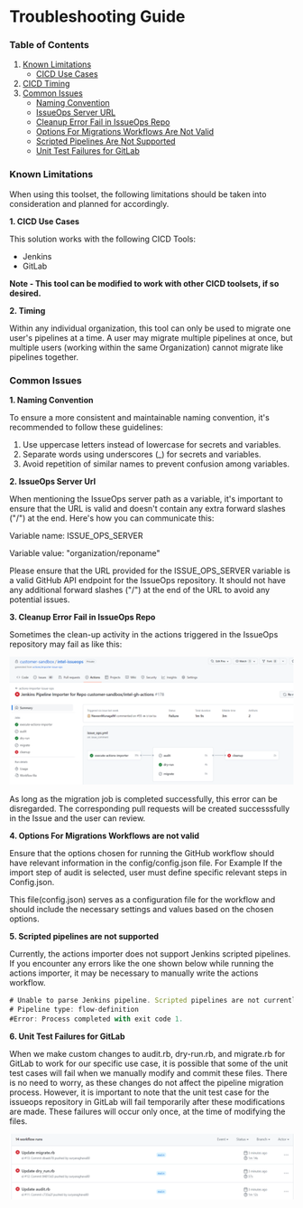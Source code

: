 # **Troubleshooting Guide**

<!-- TABLE OF CONTENTS -->

  <summary><h3>Table of Contents</h3></summary>
  <ol>
    <li>
      <a href="#Known-Limitations">Known Limitations</a>
      <ul>
        <li><a href="#CICD Use Cases">CICD Use Cases</a></li>
      </ul>
        <li><a href="#Timing">CICD Timing</a></li>
      </ul>
    </li>
    <li>
      <a href="#common-issues">Common Issues</a>
      <ul>
        <li><a href="#naming-convention">Naming Convention</a></li>
        <li><a href="#IssueOps Server URL">IssueOps Server URL</a></li>       
        <li><a href="#Cleanup-Error-Fail-in-IssueOps-Repo">Cleanup Error Fail in IssueOps Repo</a></li>    
        <li><a href="#Options-For-Migrations-Workflows-Are_Not-Valid">Options For Migrations Workflows Are Not Valid</a></li>    
        <li><a href="#Scripted-Pipelines-Are-Not-Supported">Scripted Pipelines Are Not Supported</a></li>    
        <li><a href="#Unit-Test-Failures-For-GitLab">Unit Test Failures for GitLab</a></li>    
      </ul>
    </li>
  </ol>


<!-- Known-Limitations -->
### **Known Limitations**

When using this toolset, the following limitations should be taken into consideration and planned for accordingly.

**1. CICD Use Cases**

This solution works with the following CICD Tools:
  - Jenkins
  - GitLab
  
  **Note - This tool can be modified to work with other CICD toolsets, if so desired.**

<!-- Timing -->
**2. Timing**

Within any individual organization, this tool can only be used to migrate one user's pipelines at a time. A user may migrate multiple pipelines at once, but multiple users (working within the same Organization) cannot migrate like pipelines together. 

<!-- Common Issues -->
### **Common Issues**

<!-- Naming Convention -->
**1. Naming Convention**

To ensure a more consistent and maintainable naming convention, it's recommended to follow these guidelines:

1. Use uppercase letters instead of lowercase for secrets and variables.
2. Separate words using underscores (_) for secrets and variables.
3. Avoid repetition of similar names to prevent confusion among variables.

<!-- IssueOps Server URL -->
**2. IssueOps Server Url**

When mentioning the IssueOps server path as a variable, it's important to ensure that the URL is valid and doesn't contain any extra forward slashes ("/") at the end. Here's how you can communicate this:

Variable name: ISSUE_OPS_SERVER

Variable value: "organization/reponame"

Please ensure that the URL provided for the ISSUE_OPS_SERVER variable is a valid GitHub API endpoint for the IssueOps repository. It should not have any additional forward slashes ("/") at the end of the URL to avoid any potential issues.

<!-- Cleanup Error Fail in IssueOps Repo -->
**3. Cleanup Error Fail in IssueOps Repo**

Sometimes the clean-up activity in the actions triggered in the IssueOps repository may fail as like this:

![](./large-migration/Images/13.png)

As long as the migration job is completed successfully, this error can be disregarded. The corresponding pull requests will be created successsfully in the Issue and the user can review.

<!-- Options For Migrations Workflows Are Not Valid -->
**4. Options For Migrations Workflows are not valid**

Ensure that the options chosen for running the GitHub workflow should have relevant information in the config/config.json file. For Example If the import step of audit is selected, user must define specific relevant steps in Config.json.

 This file(config.json) serves as a configuration file for the workflow and should include the necessary settings and values based on the chosen options.

<!-- Scripted Pipelines Are Not Supported -->
 **5. Scripted pipelines are not supported**

 Currently, the actions importer does not support Jenkins scripted pipelines. If you encounter any errors like the one shown below while running the actions importer, it may be necessary to manually write the actions workflow. 

```javascript
# Unable to parse Jenkins pipeline. Scripted pipelines are not currently supported.
# Pipeline type: flow-definition
#Error: Process completed with exit code 1.
```
<!-- Unit Test Failures for GitLab -->
 **6. Unit Test Failures for GitLab**

 When we make custom changes to audit.rb, dry-run.rb, and migrate.rb for GitLab to work for our specific use case, it is possible that some of the unit test cases will fail when we manually modify and commit these files. There is no need to worry, as these changes do not affect the pipeline migration process. However, it is important to note that the unit test case for the issueops repository in GitLab will fail temporarily after these modifications are made. These failures will occur only once, at the time of modifying the files.

![](./large-migration/Images/14.png)
